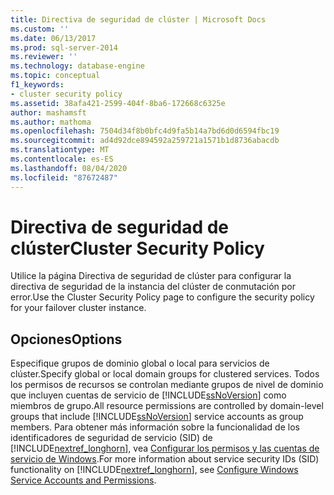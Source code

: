 ```yaml
---
title: Directiva de seguridad de clúster | Microsoft Docs
ms.custom: ''
ms.date: 06/13/2017
ms.prod: sql-server-2014
ms.reviewer: ''
ms.technology: database-engine
ms.topic: conceptual
f1_keywords:
- cluster security policy
ms.assetid: 38afa421-2599-404f-8ba6-172668c6325e
author: mashamsft
ms.author: mathoma
ms.openlocfilehash: 7504d34f8b0bfc4d9fa5b14a7bd6d0d6594fbc19
ms.sourcegitcommit: ad4d92dce894592a259721a1571b1d8736abacdb
ms.translationtype: MT
ms.contentlocale: es-ES
ms.lasthandoff: 08/04/2020
ms.locfileid: "87672487"
---
```

# <a name="cluster-security-policy"></a><span data-ttu-id="a9e03-102">Directiva de seguridad de clúster</span><span class="sxs-lookup"><span data-stu-id="a9e03-102">Cluster Security Policy</span></span>
  <span data-ttu-id="a9e03-103">Utilice la página Directiva de seguridad de clúster para configurar la directiva de seguridad de la instancia del clúster de conmutación por error.</span><span class="sxs-lookup"><span data-stu-id="a9e03-103">Use the Cluster Security Policy page to configure the security policy for your failover cluster instance.</span></span>  
  
## <a name="options"></a><span data-ttu-id="a9e03-104">Opciones</span><span class="sxs-lookup"><span data-stu-id="a9e03-104">Options</span></span>  
 <span data-ttu-id="a9e03-105">Especifique grupos de dominio global o local para servicios de clúster.</span><span class="sxs-lookup"><span data-stu-id="a9e03-105">Specify global or local domain groups for clustered services.</span></span> <span data-ttu-id="a9e03-106">Todos los permisos de recursos se controlan mediante grupos de nivel de dominio que incluyen cuentas de servicio de [!INCLUDE[ssNoVersion](../../includes/ssnoversion-md.md)] como miembros de grupo.</span><span class="sxs-lookup"><span data-stu-id="a9e03-106">All resource permissions are controlled by domain-level groups that include [!INCLUDE[ssNoVersion](../../includes/ssnoversion-md.md)] service accounts as group members.</span></span> <span data-ttu-id="a9e03-107">Para obtener más información sobre la funcionalidad de los identificadores de seguridad de servicio (SID) de [!INCLUDE[nextref_longhorn](../../includes/nextref-longhorn-md.md)], vea [Configurar los permisos y las cuentas de servicio de Windows](../../database-engine/configure-windows/configure-windows-service-accounts-and-permissions.md).</span><span class="sxs-lookup"><span data-stu-id="a9e03-107">For more information about service security IDs (SID) functionality on [!INCLUDE[nextref_longhorn](../../includes/nextref-longhorn-md.md)], see [Configure Windows Service Accounts and Permissions](../../database-engine/configure-windows/configure-windows-service-accounts-and-permissions.md).</span></span>  
  
  
